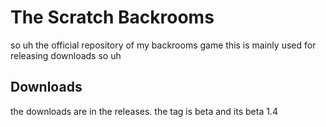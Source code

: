 # The Scratch Backrooms
so uh the official repository of my backrooms game
this is mainly used for releasing downloads so uh

## Downloads
the downloads are in the releases. the tag is beta and its beta 1.4
